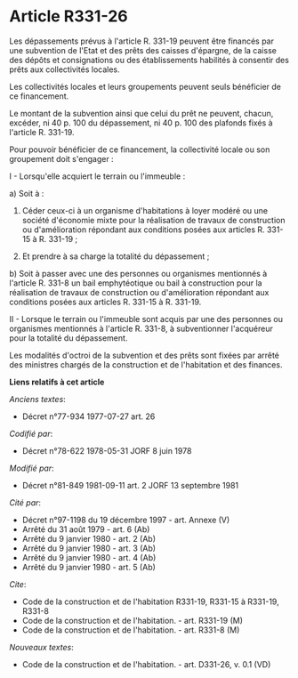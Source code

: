 # Article R331-26

Les dépassements prévus à l'article R. 331-19 peuvent être financés par une subvention de l'Etat et des prêts des caisses
d'épargne, de la caisse des dépôts et consignations ou des établissements habilités à consentir des prêts aux collectivités
locales.

Les collectivités locales et leurs groupements peuvent seuls bénéficier de ce financement.

Le montant de la subvention ainsi que celui du prêt ne peuvent, chacun, excéder, ni 40 p. 100 du dépassement, ni 40 p. 100
des plafonds fixés à l'article R. 331-19.

Pour pouvoir bénéficier de ce financement, la collectivité locale ou son groupement doit s'engager :

I - Lorsqu'elle acquiert le terrain ou l'immeuble :

a) Soit à :

1. Céder ceux-ci à un organisme d'habitations à loyer modéré ou une société d'économie mixte pour la réalisation de travaux
de construction ou d'amélioration répondant aux conditions posées aux articles R. 331-15 à R. 331-19 ;

2. Et prendre à sa charge la totalité du dépassement ;

b) Soit à passer avec une des personnes ou organismes mentionnés à l'article R. 331-8 un bail emphytéotique ou bail à
construction pour la réalisation de travaux de construction ou d'amélioration répondant aux conditions posées aux articles R.
331-15 à R. 331-19.

II - Lorsque le terrain ou l'immeuble sont acquis par une des personnes ou organismes mentionnés à l'article R. 331-8, à
subventionner l'acquéreur pour la totalité du dépassement.

Les modalités d'octroi de la subvention et des prêts sont fixées par arrêté des ministres chargés de la construction et de
l'habitation et des finances.

**Liens relatifs à cet article**

_Anciens textes_:

  - Décret n°77-934 1977-07-27 art. 26

_Codifié par_:

  - Décret n°78-622 1978-05-31 JORF 8 juin 1978

_Modifié par_:

  - Décret n°81-849 1981-09-11 art. 2 JORF 13 septembre 1981

_Cité par_:

  - Décret n°97-1198 du 19 décembre 1997 - art. Annexe (V)
  - Arrêté du 31 août 1979 - art. 6 (Ab)
  - Arrêté du 9 janvier 1980 - art. 2 (Ab)
  - Arrêté du 9 janvier 1980 - art. 3 (Ab)
  - Arrêté du 9 janvier 1980 - art. 4 (Ab)
  - Arrêté du 9 janvier 1980 - art. 5 (Ab)

_Cite_:

  - Code de la construction et de l'habitation R331-19, R331-15 à R331-19, R331-8
  - Code de la construction et de l'habitation. - art. R331-19 (M)
  - Code de la construction et de l'habitation. - art. R331-8 (M)

_Nouveaux textes_:

  - Code de la construction et de l'habitation. - art. D331-26, v. 0.1 (VD)
